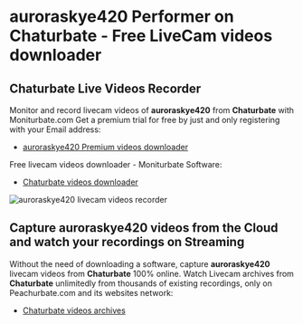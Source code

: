 # auroraskye420 Performer on Chaturbate - Free LiveCam videos downloader

## Chaturbate Live Videos Recorder

Monitor and record livecam videos of **auroraskye420** from **Chaturbate** with Moniturbate.com
Get a premium trial for free by just and only registering with your Email address:
* [auroraskye420 Premium videos downloader](https://moniturbate.com/request-demo-licence-key.html)

Free livecam videos downloader - Moniturbate Software:
* [Chaturbate videos downloader](https://moniturbate.com/moniturbate-download-software.html)

![auroraskye420 livecam videos recorder](https://peachurnet.com/templates/moniturbate-software.png)


## Capture auroraskye420 videos from the Cloud and watch your recordings on Streaming

Without the need of downloading a software, capture **auroraskye420** livecam videos from **Chaturbate** 100% online.
Watch Livecam archives from **Chaturbate** unlimitedly from thousands of existing recordings, only on Peachurbate.com and its websites network:
* [Chaturbate videos archives](https://peachurnet.com/)
